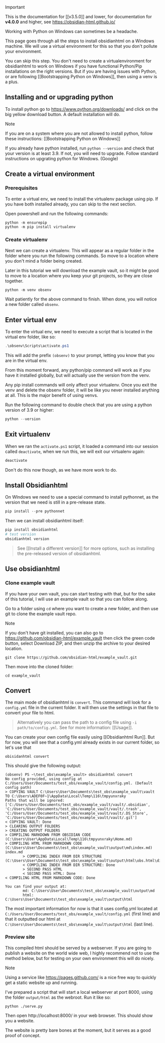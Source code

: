 >[!important]
> This is the documentation for [[v3.5.0]] and lower, for documentation for **v4.0.0** and higher, see https://obsidian-html.github.io/

Working with Python on Windows can sometimes be a headache.

This page goes through all the steps to install obsidianhtml on a Windows machine. We will use a virtual environment for this so that you don't pollute your environment.

You can skip this step. You don't need to create a virtualenvironment for obsidianhtml to work on Windows if you have functional Python/Pip installations on the right versions. But if you are having issues with Python, or are following [[Bootstrapping Python on Windows]], then using a venv is a plus.

## Installing and or upgrading python
To install python go to https://www.python.org/downloads/ and click on the big yellow download button. A default installation will do.

> [!note]
> If you are on a system where you are not allowed to install python, follow these instructions: [[Bootstrapping Python on Windows]]

If you already have python installed, run `python --version` and check that your version is at least 3.9. If not, you will need to upgrade. Follow standard instructions on upgrating python for Windows. (Google)

## Create a virtual environment
### Prerequisites
To enter a virtual env, we need to install the virtualenv package using pip. If you have both installed already, you can skip to the next section.

Open powershell and run the following commands:

``` powershell
python -m ensurepip
python -m pip install virtualenv
```

### Create virtualenv
Next we can create a virtualenv. This will appear as a regular folder in the folder where you run the following commands. So move to a location where you don't mind a folder being created. 

Later in this tutorial we will download the example vault, so it might be good to move to a location where you keep your git projects, so they are close together.

``` powershell
python -m venv obsenv
```

Wait patiently for the above command to finish.
When done, you will notice a new folder called `obsenv`.

## Enter virtual env
To enter the virtual env, we need to execute a script that is located in the virtual env folder, like so:
``` powershell
.\obsenv\Scripts\activate.ps1
```

This will add the prefix `(obsenv)` to your prompt, letting you know that you are in the virtual env.

From this moment forward, any python/pip command will work as if you have it installed globally, but will actually use the version from the venv. 

Any pip install commands will only affect your virtualenv. Once you exit the venv and delete the obsenv folder, it will be like you never installed anything at all. This is the major benefit of using venvs.

Run the following command to double check that you are using a python version of 3.9 or higher:

``` powershell
python --version
```

## Exit virtualenv
When we ran the `activate.ps1` script, it loaded a command into our session called `deactivate`, when we run this, we will exit our virtualenv again:

``` powershell
deactivate
```

Don't do this now though, as we have more work to do.

## Install Obsidianhtml
On WIndows we need to use a special command to install pythonnet, as the version that we need is still in a pre-release state.

``` powershell
pip install --pre pythonnet 
```

Then we can install obsidianhtml itself:

``` powershell
pip install obsidianhtml
# test version
obsidianhtml version
```

> See [[Install a different version]] for more options, such as installing the pre-released version of obsidianhtml.


## Use obsidianhtml
### Clone example vault
If you have your own vault, you can start testing with that, but for the sake of this tutorial, I will use an example vault so that you can follow along.

Go to a folder using `cd` where you want to create a new folder, and then use git to clone the example vault repo.

> [!note] 
> If you don't have git installed, you can also go to https://github.com/obsidian-html/example_vault then click the green code button, select Download ZIP, and then unzip the archive to your desired location.

```
git clone https://github.com/obsidian-html/example_vault.git
```

Then move into the cloned folder:

```
cd example_vault
```

## Convert
The main mode of obsidianhtml is `convert`. This command will look for a `config.yml` file in the current folder. It will then use the settings in that file to convert your file to html.

> Alternatively you can pass the path to a config file using `-i path/to/config.yml`. 
> See for more information: [[Usage]]. 

You can create your own config file easily using [[Obsidianhtml Run]]. But for now, you will see that a config.yml already exists in our current folder, so let's use that

```
obisidanhtml convert
```

This should give the following output:
```
(obsenv) PS ~\test_obs\example_vault> obsidianhtml convert
No config provided, using config at C:/Users/User/Documents/test_obs/example_vault/config.yml. (Default config path)
> COPYING VAULT C:\Users\User\Documents\test_obs\example_vault\vault TO C:\Users\ADEF0F~1\AppData\Local\Temp\116\tmpyunxraky
Paths that will be ignored: ['C:/Users/User/Documents/test_obs/example_vault/vault/.obsidian', 'C:/Users/User/Documents/test_obs/example_vault/vault/.trash', 'C:/Users/User/Documents/test_obs/example_vault/vault/.DS_Store', 'C:/Users/User/Documents/test_obs/example_vault/vault/.git']
< COPYING VAULT: Done
> CLEARING OUTPUT FOLDERS
> CREATING OUTPUT FOLDERS
> COMPILING MARKDOWN FROM OBSIDIAN CODE (C:\Users\User\AppData\Local\Temp\116\tmpyunxraky\Home.md)
> COMPILING HTML FROM MARKDOWN CODE (C:\Users\User\Documents\test_obs\example_vault\output\md\index.md)
index.md
        > COMPILING INDEX FROM DIR STRUCTURE (C:\Users\User\Documents\test_obs\example_vault\output\html\obs.html\dir_index.html)
        < COMPILING INDEX FROM DIR STRUCTURE: Done
        > SECOND PASS HTML
        < SECOND PASS HTML: Done
< COMPILING HTML FROM MARKDOWN CODE: Done

You can find your output at:
        md: C:\Users\User\Documents\test_obs\example_vault\output\md
        html: C:\Users\User\Documents\test_obs\example_vault\output\html
```

The most important information for now is that it uses config.yml located at `C:/Users/User/Documents/test_obs/example_vault/config.yml` (first line) and that it outputted our html at `C:\Users\User\Documents\test_obs\example_vault\output\html` (last line).

### Preview site
This compiled html should be served by a webserver. If you are going to publish a website on the world wide web, I highly recommend not to use the method below, but for testing on your own environment this will do nicely.

> [!note] 
> Using a service like https://pages.github.com/ is a nice free way to quickly get a static website up and running. 

I've prepared a script that will start a local webserver at port 8000, using the folder `output/html` as the webroot. Run it like so:

```
python ./serve.py
```

Then open http://localhost:8000/ in your web browser. This should show you a website.

The website is pretty bare bones at the moment, but it serves as a good proof of concept.

